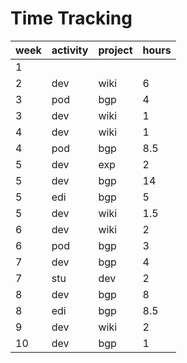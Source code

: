 # Time Tracking

| week | activity | project | hours |
| ---- | -------- | ------- | ----- |
| 1    |          |         |       |
| 2    | dev      | wiki    | 6     |
| 3    | pod      | bgp     | 4     |
| 3    | dev      | wiki    | 1     |
| 4    | dev      | wiki    | 1     |
| 4    | pod      | bgp     | 8.5   |
| 5    | dev      | exp     | 2     |
| 5    | dev      | bgp     | 14    |
| 5    | edi      | bgp     | 5     |
| 5    | dev      | wiki    | 1.5   |
| 6    | dev      | wiki    | 2     |
| 6    | pod      | bgp     | 3     |
| 7    | dev      | bgp     | 4     |
| 7    | stu      | dev     | 2     |
| 8    | dev      | bgp     | 8     |
| 8    | edi      | bgp     | 8.5   |
| 9    | dev      | wiki    | 2     |
| 10   | dev      | bgp     | 1     |
